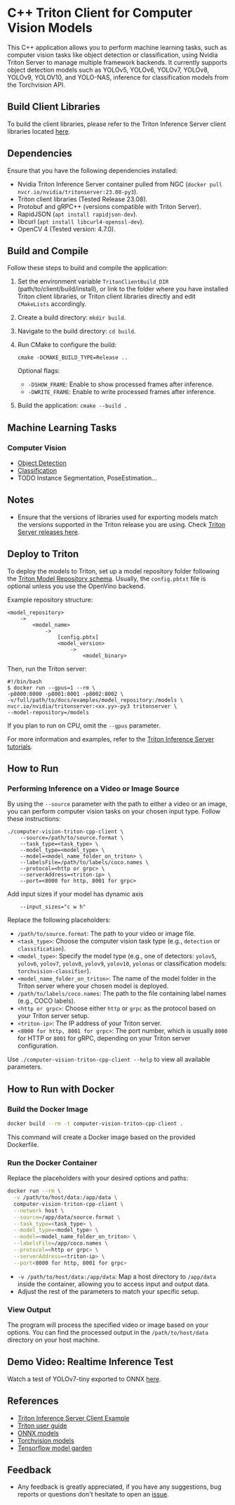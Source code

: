 # C++ Triton Client for Computer Vision Models

This C++ application allows you to perform machine learning tasks, such as computer vision tasks like object detection or classification, using Nvidia Triton Server to manage multiple framework backends. It currently supports object detection models such as YOLOv5, YOLOv6, YOLOv7, YOLOv8, YOLOv9, YOLOV10, and YOLO-NAS, inference for classification models from the Torchvision API.

## Build Client Libraries

To build the client libraries, please refer to the Triton Inference Server client libraries located [here](https://github.com/triton-inference-server/client/tree/r23.08).

## Dependencies

Ensure that you have the following dependencies installed:

- Nvidia Triton Inference Server container pulled from NGC (`docker pull nvcr.io/nvidia/tritonserver:23.08-py3`).
- Triton client libraries (Tested Release 23.08).
- Protobuf and gRPC++ (versions compatible with Triton Server).
- RapidJSON (`apt install rapidjson-dev`).
- libcurl (`apt install libcurl4-openssl-dev`).
- OpenCV 4 (Tested version: 4.7.0).

## Build and Compile

Follow these steps to build and compile the application:

1. Set the environment variable `TritonClientBuild_DIR` (path/to/client/build/install), or link to the folder where you have installed Triton client libraries, or Triton client libraries directly and edit `CMakeLists` accordingly.

2. Create a build directory: `mkdir build`.

3. Navigate to the build directory: `cd build`.

4. Run CMake to configure the build:

   ```shell
   cmake -DCMAKE_BUILD_TYPE=Release ..
   ```

   Optional flags:

   - `-DSHOW_FRAME`: Enable to show processed frames after inference.
   - `-DWRITE_FRAME`: Enable to write processed frames after inference.

5. Build the application: `cmake --build .`

## Machine Learning Tasks
### Computer Vision

- [Object Detection](docs/ObjectDetection.md)
- [Classification](docs/Classification.md) 
- TODO Instance Segmentation, PoseEstimation... 

## Notes

- Ensure that the versions of libraries used for exporting models match the versions supported in the Triton release you are using. Check [Triton Server releases here](https://github.com/triton-inference-server/server/releases).

## Deploy to Triton

To deploy the models to Triton, set up a model repository folder following the [Triton Model Repository schema](https://github.com/triton-inference-server/server/blob/main/docs/model_repository.md). Usually, the `config.pbtxt` file is optional unless you use the OpenVino backend.

Example repository structure:

```
<model_repository>
    -> 
        <model_name>
            -> 
                [config.pbtx]
                <model_version>
                    ->
                        <model_binary>
```

Then, run the Triton server:

```shell
#!/bin/bash
$ docker run --gpus=1 --rm \
-p8000:8000 -p8001:8001 -p8002:8002 \
-v/full/path/to/docs/examples/model_repository:/models \
nvcr.io/nvidia/tritonserver:<xx.yy>-py3 tritonserver \
--model-repository=/models
```

If you plan to run on CPU, omit the `--gpus` parameter.

For more information and examples, refer to the [Triton Inference Server tutorials](https://github.com/triton-inference-server/tutorials).

## How to Run

### Performing Inference on a Video or Image Source

By using the `--source` parameter with the path to either a video or an image, you can perform computer vision tasks on your chosen input type. Follow these instructions:

```shell
./computer-vision-triton-cpp-client \
    --source=/path/to/source.format \
    --task_type=<task_type> \
    --model_type=<model_type> \
    --model=<model_name_folder_on_triton> \
    --labelsFile=/path/to/labels/coco.names \
    --protocol=<http or grpc> \
    --serverAddress=<triton-ip> \
    --port=<8000 for http, 8001 for grpc>
```
Add input sizes if your model has dynamic axis
```
    --input_sizes="c w h" 
```

Replace the following placeholders:

- `/path/to/source.format`: The path to your video or image file.
- `<task_type>`: Choose the computer vision task type (e.g., `detection` or `classification`).
- `<model_type>`: Specify the model type (e.g., one of detectors: `yolov5`, `yolov6`, `yolov7`, `yolov8`, `yolov9`, `yolov10`, `yolonas`  or classification models: `torchvision-classifier`).
- `<model_name_folder_on_triton>`: The name of the model folder in the Triton server where your chosen model is deployed.
- `/path/to/labels/coco.names`: The path to the file containing label names (e.g., COCO labels).
- `<http or grpc>`: Choose either `http` or `grpc` as the protocol based on your Triton server setup.
- `<triton-ip>`: The IP address of your Triton server.
- `<8000 for http, 8001 for grpc>`: The port number, which is usually `8000` for HTTP or `8001` for gRPC, depending on your Triton server configuration.

Use `./computer-vision-triton-cpp-client --help` to view all available parameters.

## How to Run with Docker

### Build the Docker Image

```bash
docker build --rm -t computer-vision-triton-cpp-client .
```

This command will create a Docker image based on the provided Dockerfile.

### Run the Docker Container

Replace the placeholders with your desired options and paths:

```bash
docker run --rm \
  -v /path/to/host/data:/app/data \
  computer-vision-triton-cpp-client \
  --network host \
  --source=/app/data/source.format \
  --task_type=<task_type> \
  --model_type=<model_type> \
  --model=<model_name_folder_on_triton> \
  --labelsFile=/app/coco.names \
  --protocol=<http or grpc> \
  --serverAddress=<triton-ip> \
  --port<8000 for http, 8001 for grpc>
```

- `-v /path/to/host/data:/app/data`: Map a host directory to `/app/data` inside the container, allowing you to access input and output data.
- Adjust the rest of the parameters to match your specific setup.

### View Output

The program will process the specified video or image based on your options. You can find the processed output in the `/path/to/host/data` directory on your host machine.

## Demo Video: Realtime Inference Test

Watch a test of YOLOv7-tiny exported to ONNX [here](https://youtu.be/lke5TcbP2a0).

## References

- [Triton Inference Server Client Example](https://github.com/triton-inference-server/client/blob/r21.08/src/c%2B%2B/examples/image_client.cc)
- [Triton user guide](https://docs.nvidia.com/deeplearning/triton-inference-server/user-guide/docs/user_guide/model_repository.html)
- [ONNX models](https://onnx.ai/models/)
- [Torchvision models](https://pytorch.org/vision/stable/models.html)
- [Tensorflow model garden](https://github.com/tensorflow/models/tree/master/official)



## Feedback
- Any feedback is greatly appreciated, if you have any suggestions, bug reports or questions don't hesitate to open an [issue](https://github.com/olibartfast/computer-vision-triton-cpp-client/issues).
